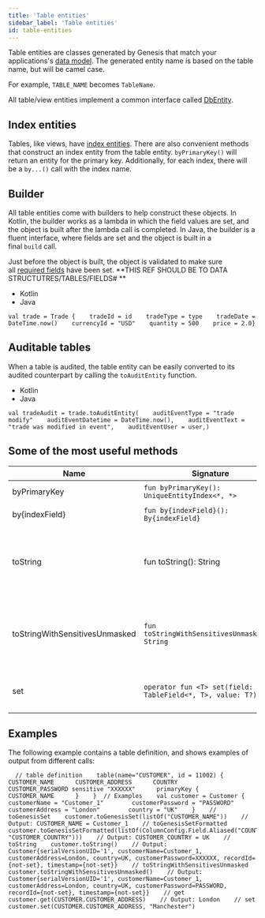 ```yaml
---
title: 'Table entities'
sidebar_label: 'Table entities'
id: table-entities
---
```



Table entities are classes generated by Genesis that match your applications's [data model](/database/fields-tables-views/fields-tables-views/). The generated entity name is based on the table name, but will be camel case. 

For example, `TABLE_NAME` becomes `TableName`. 

All table/view entities implement a common interface called [DbEntity](/database/database-interface/entity-db/).

Index entities[​](/database/data-types/table-entities/#index-entitiesdirect-link-to-heading)
--------------------------------------------------------------------------------------------------------------------------------------------------------

Tables, like views, have [index entities](/database/data-types/index-entities/). There are also convenient methods that construct an index entity from the table entity. `byPrimaryKey()` will return an entity for the primary key. Additionally, for each index, there will be a `by...()` call with the index name.

Builder[​](/database/data-types/table-entities/#builderdirect-link-to-heading)
------------------------------------------------------------------------------------------------------------------------------------------

All table entities come with builders to help construct these objects. In Kotlin, the builder works as a lambda in which the field values are set, and the object is built after the lambda call is completed. In Java, the builder is a fluent interface, where fields are set and the object is built in a final `build` call.

Just before the object is built, the object is validated to make sure all [required fields](/database/fields-tables-views/fields/) have been set.  **THIS REF SHOULD BE TO DATA STRUCTUTRES/TABLES/FIELDS# **

-   Kotlin
-   Java

```
val trade = Trade {    tradeId = id    tradeType = type    tradeDate = DateTime.now()    currencyId = "USD"    quantity = 500    price = 2.0}
```

Auditable tables[​](/database/data-types/table-entities/#auditable-tablesdirect-link-to-heading)
------------------------------------------------------------------------------------------------------------------------------------------------------------

When a table is audited, the table entity can be easily converted to its audited counterpart by calling the `toAuditEntity` function.

-   Kotlin
-   Java

```
val tradeAudit = trade.toAuditEntity(    auditEventType = "trade modify"    auditEventDatetime = DateTime.now(),    auditEventText = "trade was modified in event",    auditEventUser = user,)
```

Some of the most useful methods[​](/database/data-types/table-entities/#some-of-the-most-useful-methodsdirect-link-to-heading)
------------------------------------------------------------------------------------------------------------------------------------------------------------------------------------------

| Name | Signature | Description |
| --- | --- | --- |
| byPrimaryKey | `fun byPrimaryKey(): UniqueEntityIndex<*, *>` | gets entity by primaryKey |
| by{indexField} | `fun by{indexField}(): By{indexField}` | gets entity by index fields |
| toString | fun toString(): String | gets the string representation of the view with sensitive fields masked (for example, passwords) |
| toStringWithSensitivesUnmasked | `fun toStringWithSensitivesUnmasked(): String` | gets the string representation of view with sensitive fields(Ex: Password) unmasked |
| set | `operator fun <T> set(field: TableField<*, T>, value: T?)` | to set table field with provided value |

Examples[​](/database/data-types/table-entities/#examplesdirect-link-to-heading)
--------------------------------------------------------------------------------------------------------------------------------------------

The following example contains a table definition, and shows examples of output from different calls:

```
  // table definition    table(name="CUSTOMER", id = 11002) {      CUSTOMER_NAME      CUSTOMER_ADDRESS      COUNTRY      CUSTOMER_PASSWORD sensitive "XXXXXX"      primaryKey {        CUSTOMER_NAME      }    }  // Examples    val customer = Customer {        customerName = "Customer_1"        customerPassword = "PASSWORD"        customerAddress = "London"        country = "UK"    }    // toGenesisSet    customer.toGenesisSet(listOf("CUSTOMER_NAME"))    // Output: CUSTOMER_NAME = Customer_1    // toGenesisSetFormatted    customer.toGenesisSetFormatted(listOf(ColumnConfig.Field.Aliased("COUNTRY", "CUSTOMER_COUNTRY")))    // Output: CUSTOMER_COUNTRY = UK    // toString    customer.toString()    // Output: Customer{serialVersionUID='1', customerName=Customer_1, customerAddress=London, country=UK, customerPassword=XXXXXX, recordId={not-set}, timestamp={not-set}}    // toStringWithSensitivesUnmasked    customer.toStringWithSensitivesUnmasked()    // Output: Customer{serialVersionUID='1', customerName=Customer_1, customerAddress=London, country=UK, customerPassword=PASSWORD, recordId={not-set}, timestamp={not-set}}    // get    customer.get(CUSTOMER.CUSTOMER_ADDRESS)    // Output: London    // set    customer.set(CUSTOMER.CUSTOMER_ADDRESS, "Manchester")
```
